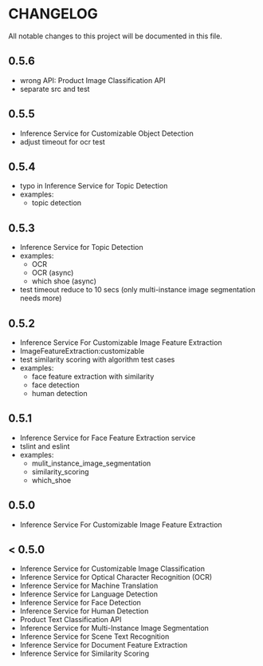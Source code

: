 # CHANGELOG

All notable changes to this project will be documented in this file.

## 0.5.6
- wrong API: Product Image Classification API
- separate src and test

## 0.5.5
- Inference Service for Customizable Object Detection
- adjust timeout for ocr test

## 0.5.4
- typo in Inference Service for Topic Detection
- examples:
  - topic detection

## 0.5.3
- Inference Service for Topic Detection
- examples:
  - OCR
  - OCR (async)
  - which shoe (async)
- test timeout reduce to 10 secs (only multi-instance image segmentation needs more)

<a name="v0.5.2"></a>
## 0.5.2
- Inference Service For Customizable Image Feature Extraction
- ImageFeatureExtraction:customizable
- test similarity scoring with algorithm test cases
- examples: 
  - face feature extraction with similarity
  - face detection
  - human detection

<a name="v0.5.1"></a>
## 0.5.1
- Inference Service for Face Feature Extraction service
- tslint and eslint
- examples: 
  - mulit_instance_image_segmentation
  - similarity_scoring
  - which_shoe

<a name="v0.5.0"></a>
## 0.5.0
- Inference Service For Customizable Image Feature Extraction

<a name="v0.1.9"></a>
## < 0.5.0
- Inference Service for Customizable Image Classification
- Inference Service for Optical Character Recognition (OCR)
- Inference Service for Machine Translation
- Inference Service for Language Detection
- Inference Service for Face Detection
- Inference Service for Human Detection
- Product Text Classification API
- Inference Service for Multi-Instance Image Segmentation
- Inference Service for Scene Text Recognition
- Inference Service for Document Feature Extraction
- Inference Service for Similarity Scoring

[v0.5.2]: https://github.com/choas/sap-leonardo/compare/v0.5.1...v0.5.2
[v0.5.1]: https://github.com/choas/sap-leonardo/compare/v0.5.0...v0.5.1
[v0.5.0]: https://github.com/choas/sap-leonardo/compare/v0.1.9...v0.5.0
[v0.1.9]: https://github.com/choas/sap-leonardo/compare/v0.1.2...v0.1.9
